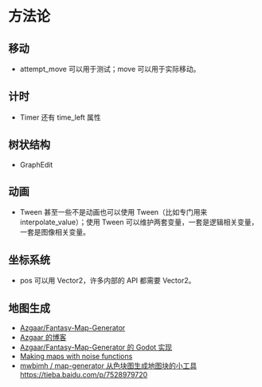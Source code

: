 # 方法论

## 移动

- attempt_move 可以用于测试；move 可以用于实际移动。

## 计时

- Timer 还有 time_left 属性

## 树状结构

- GraphEdit

## 动画

- Tween 甚至一些不是动画也可以使用 Tween（比如专门用来 interpolate_value）；使用 Tween 可以维护两套变量，一套是逻辑相关变量，一套是图像相关变量。

## 坐标系统

- pos 可以用 Vector2，许多内部的 API 都需要 Vector2。

## 地图生成

- [Azgaar/Fantasy-Map-Generator](https://github.com/Azgaar/Fantasy-Map-Generator)
- [Azgaar 的博客](https://azgaar.wordpress.com/)
- [Azgaar/Fantasy-Map-Generator 的 Godot 实现](https://gitee.com/janphe/Fantasy-Map/tree/master)
- [Making maps with noise functions](https://www.redblobgames.com/maps/terrain-from-noise/)
- [mwbimh / map-generator 从色块图生成地图块的小工具](https://github.com/mwbimh/map-generator) <https://tieba.baidu.com/p/7528979720>
